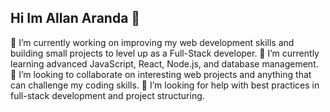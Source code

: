 ## Hi Im Allan Aranda 👋
🔭 I’m currently working on improving my web development skills and building small projects to level up as a Full-Stack developer.
🌱 I’m currently learning advanced JavaScript, React, Node.js, and database management.
👯 I’m looking to collaborate on interesting web projects and anything that can challenge my coding skills.
🤔 I’m looking for help with best practices in full-stack development and project structuring.

